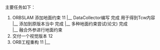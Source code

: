 
主要任务如下：
1. ORBSLAM 添加地面约束   11
   |__ DataCollector编写     完成  用于得到Tcw内容
   |__ 添加到原版本当中        完成
   |__ 多种地面约束尝试(论文)   完成   
   |__ 融合外参进行地面约束
2. 交付一个视觉版本        12                  
3. ORB工程重构            11
    |__ 